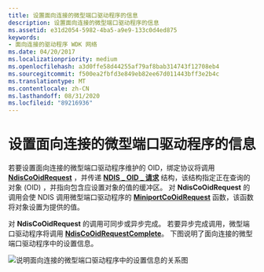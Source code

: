 ```yaml
---
title: 设置面向连接的微型端口驱动程序的信息
description: 设置面向连接的微型端口驱动程序的信息
ms.assetid: e31d2054-5982-4ba5-a9e9-133c0d4ed875
keywords:
- 面向连接的驱动程序 WDK 网络
ms.date: 04/20/2017
ms.localizationpriority: medium
ms.openlocfilehash: a3d0ffe58d44255af79af8bab314743f12708eb4
ms.sourcegitcommit: f500ea2fbfd3e849eb82ee67d011443bff3e2b4c
ms.translationtype: MT
ms.contentlocale: zh-CN
ms.lasthandoff: 08/31/2020
ms.locfileid: "89216936"
---
```

# <a name="setting-information-for-a-connection-oriented-miniport-driver"></a>设置面向连接的微型端口驱动程序的信息





若要设置面向连接的微型端口驱动程序维护的 OID，绑定协议将调用 [**NdisCoOidRequest**](/windows-hardware/drivers/ddi/ndis/nf-ndis-ndiscooidrequest) ，并传递 [**NDIS \_ OID \_ 请求**](/windows-hardware/drivers/ddi/ndis/ns-ndis-_ndis_oid_request) 结构，该结构指定正在查询的对象 (OID) ，并指向包含应设置对象的值的缓冲区。 对 **NdisCoOidRequest** 的调用会使 NDIS 调用微型端口驱动程序的 [**MiniportCoOidRequest**](/windows-hardware/drivers/ddi/ndis/nc-ndis-miniport_co_oid_request) 函数，该函数将对象设置为提供的值。

对 **NdisCoOidRequest** 的调用可同步或异步完成。 若要异步完成调用，微型端口驱动程序将调用 [**NdisCoOidRequestComplete**](/windows-hardware/drivers/ddi/ndis/nf-ndis-ndiscooidrequestcomplete)。 下图说明了面向连接的微型端口驱动程序中的设置信息。

![说明面向连接的微型端口驱动程序中的设置信息的关系图](images/fig5-3.png)

 

